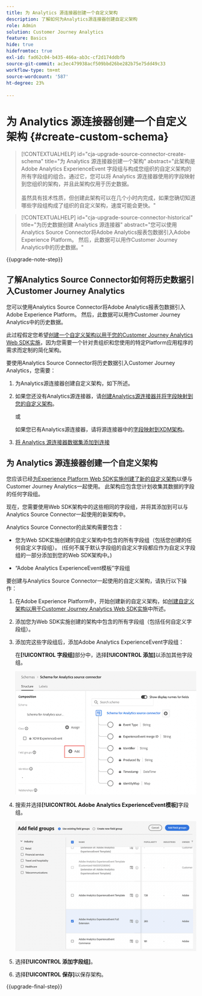 ```yaml
---
title: 为 Analytics 源连接器创建一个自定义架构
description: 了解如何为Analytics源连接器创建自定义架构
role: Admin
solution: Customer Journey Analytics
feature: Basics
hide: true
hidefromtoc: true
exl-id: fad62c04-b435-466a-ab3c-cf2d174ddbfb
source-git-commit: ac3ec479938acf509bbd26be282b75e75dd49c33
workflow-type: tm+mt
source-wordcount: '587'
ht-degree: 23%

---
```


# 为 Analytics 源连接器创建一个自定义架构 {#create-custom-schema}

<!-- markdownlint-disable MD034 -->

>[!CONTEXTUALHELP]
>id="cja-upgrade-source-connector-create-schema"
>title="为 Analytics 源连接器创建一个架构"
>abstract="此架构是 Adobe Analytics ExperienceEvent 字段组与构成您组织的自定义架构的所有字段组的组合。通过它，您可以将 Analytics 源连接器使用的字段映射到您组织的架构，并且此架构仅用于历史数据。<br><br>虽然具有技术性质，但创建此架构可以在几个小时内完成，如果您确切知道哪些字段组构成了组织的自定义架构，速度可能会更快。"

<!-- markdownlint-enable MD034 -->

<!-- markdownlint-disable MD034 -->

>[!CONTEXTUALHELP]
>id="cja-upgrade-source-connector-historical"
>title="为历史数据创建 Analytics 源连接器"
>abstract="您可以使用Analytics Source Connector将Adobe Analytics报表包数据引入Adobe Experience Platform。 然后，此数据可以用作Customer Journey Analytics中的历史数据。"

<!-- markdownlint-enable MD034 -->

{{upgrade-note-step}}

## 了解Analytics Source Connector如何将历史数据引入Customer Journey Analytics

您可以使用Analytics Source Connector将Adobe Analytics报表包数据引入Adobe Experience Platform。 然后，此数据可以用作Customer Journey Analytics中的历史数据。

此过程假定您希望[创建一个自定义架构以用于您的Customer Journey Analytics Web SDK实施](/help/getting-started/cja-upgrade/cja-upgrade-schema-create.md)，因为您需要一个针对贵组织和您使用的特定Platform应用程序的需求而定制的简化架构。

要使用Analytics Source Connector将历史数据引入Customer Journey Analytics，您需要：

1. 为Analytics源连接器创建自定义架构，如下所述。

1. 如果您还没有Analytics源连接器，请[创建Analytics源连接器并将字段映射到您的自定义架构](/help/getting-started/cja-upgrade/cja-upgrade-source-connector.md)。

   或

   如果您已有Analytics源连接器，请将源连接器中的[字段映射到XDM架构](/help/getting-started/cja-upgrade/cja-upgrade-from-source-connector.md)。

1. [将 Analytics 源连接器数据集添加到连接](/help/getting-started/cja-upgrade/cja-upgrade-source-connector-dataset.md)

## 为 Analytics 源连接器创建一个自定义架构

您应该已经[为Experience Platform Web SDK实施创建了新的自定义架构](/help/getting-started/cja-upgrade/cja-upgrade-schema-create.md)以便与Customer Journey Analytics一起使用。 此架构应包含您计划收集其数据的字段的任何字段组。

现在，您需要使用Web SDK架构中的这些相同的字段组，并将其添加到可以与Analytics Source Connector一起使用的新架构中。

Analytics Source Connector的此架构需要包含：

* 您为Web SDK实施创建的自定义架构中包含的所有字段组（包括您创建的任何自定义字段组）。 (任何不属于默认字段组的自定义字段都应作为自定义字段组的一部分添加到您的Web SDK架构中。)

* “Adobe Analytics ExperienceEvent模板”字段组

要创建与Analytics Source Connector一起使用的自定义架构，请执行以下操作：

1. 在Adobe Experience Platform中，开始创建新的自定义架构，如[创建自定义架构以用于Customer Journey Analytics Web SDK实施](/help/getting-started/cja-upgrade/cja-upgrade-schema-create.md)中所述。

1. 添加您为Web SDK实施创建的架构中包含的所有字段组（包括任何自定义字段组）。

1. 添加完这些字段组后，添加Adobe Analytics ExperienceEvent字段组：

   在&#x200B;**[!UICONTROL 字段组]**&#x200B;部分中，选择&#x200B;**[!UICONTROL 添加]**&#x200B;以添加其他字段组。

   ![将字段组添加到架构](assets/schema-add-field-group.png)

1. 搜索并选择&#x200B;**[!UICONTROL Adobe Analytics ExperienceEvent模板]**&#x200B;字段组。

   ![添加Adobe Analytics ExperienceEvent字段组](assets/schema-experienceevent.png)

1. 选择&#x200B;**[!UICONTROL 添加字段组]**。

1. 选择&#x200B;**[!UICONTROL 保存]**&#x200B;以保存架构。

{{upgrade-final-step}}
